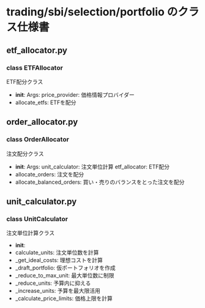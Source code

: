 # trading/sbi/selection/portfolio のクラス仕様書

## etf_allocator.py

### class ETFAllocator
ETF配分クラス
- __init__: Args:
    price_provider: 価格情報プロバイダー
- allocate_etfs: ETFを配分

## order_allocator.py

### class OrderAllocator
注文配分クラス
- __init__: Args:
    unit_calculator: 注文単位計算
    etf_allocator: ETF配分
- allocate_orders: 注文を配分
- allocate_balanced_orders: 買い・売りのバランスをとった注文を配分

## unit_calculator.py

### class UnitCalculator
注文単位計算クラス
- __init__: 
- calculate_units: 注文単位数を計算
- _get_ideal_costs: 理想コストを計算
- _draft_portfolio: 仮ポートフォリオを作成
- _reduce_to_max_unit: 最大単位数に制限
- _reduce_units: 予算内に抑える
- _increase_units: 予算を最大限活用
- _calculate_price_limits: 価格上限を計算

